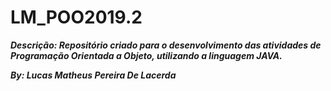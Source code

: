 # LM_POO2019.2

_**Descrição: Repositório criado para o desenvolvimento das atividades de Programação Orientada a Objeto, utilizando a linguagem JAVA.**_

_**By: Lucas Matheus Pereira De Lacerda**_
